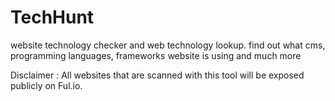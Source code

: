 # TechHunt
website technology checker and web technology lookup. find out what cms, programming languages, frameworks website is using and much more

 Disclaimer : All websites that are scanned with this tool will be exposed publicly on Ful.io.
